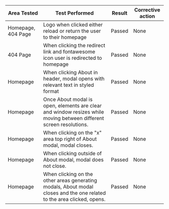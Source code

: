 | Area Tested | Test Performed | Result | Corrective action |
| ---| ---| ---| ---|
| Homepage, 404 Page | Logo when clicked either reload or return the user to their homepage | Passed| None|
| 404 Page | When clicking the redirect link and fontawesome icon user is redirected to homepage | Passed| None|
| Homepage | When clicking About in header, modal opens with relevant text in styled format | Passed| None|
| Homepage | Once About modal is open, elements are clear and window resizes while moving between different screen resolutions. | Passed| None|
| Homepage | When clicking on the "x" area top right of About modal, modal closes. | Passed| None|
| Homepage | When clicking outside of About modal, modal does not close. | Passed| None|
| Homepage | When clicking on the other areas generating modals, About modal closes and the one related to the area clicked, opens. | Passed| None|